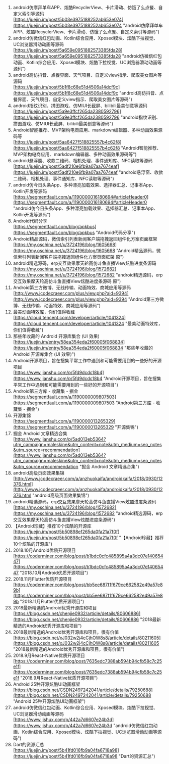 1. android仿摩拜单车APP、炫酷RecyclerView、卡片滑动、仿饿了么点餐、自定义索引等源码<br>[https://juejin.im/post/5b03e3975188252ab653e074](https://juejin.im/post/5b03e3975188252ab653e074 "android仿摩拜单车APP、炫酷RecyclerView、卡片滑动、仿饿了么点餐、自定义索引等源码")
2. android仿微信红包动画、Kotlin综合应用、Xposed模块、炫酷下拉视觉、UC浏览器滑动动画等源码<br>[https://juejin.im/post/5a659e0951882573385fda28](https://juejin.im/post/5a659e0951882573385fda28 "android仿微信红包动画、Kotlin综合应用、Xposed模块、炫酷下拉视觉、UC浏览器滑动动画等源码")
3. android高仿抖音、点餐界面、天气项目、自定义view指示、爬取美女图片等源码<br>[https://juejin.im/post/5b1f8c68e51d4506a14dcf9c](https://juejin.im/post/5b1f8c68e51d4506a14dcf9c "android高仿抖音、点餐界面、天气项目、自定义view指示、爬取美女图片等源码")
4. android指纹识别、拼图游戏、仿MIUI长截屏、bilibili最美创意等源码<br>[https://juejin.im/post/5a9e3ffcf265da2380592796](https://juejin.im/post/5a9e3ffcf265da2380592796 "android指纹识别、拼图游戏、仿MIUI长截屏、bilibili最美创意等源码")
5. Android智能推荐、MVP架构电商应用、markdown编辑器、多种动画效果源码等<br>[https://juejin.im/post/5aa6427f518825557b4c62f8](https://juejin.im/post/5aa6427f518825557b4c62f8 "Android智能推荐、MVP架构电商应用、markdown编辑器、多种动画效果源码等")
6. android悬浮窗、收款二维码、相机处理、事件通知库、NFC读取等源码<br>[https://juejin.im/post/5adf210e6fb9a07aa7674eaf](https://juejin.im/post/5adf210e6fb9a07aa7674eaf "android悬浮窗、收款二维码、相机处理、事件通知库、NFC读取等源码")
7. android仿今日头条App、多种漂亮加载效果、选择器汇总、记事本App、Kotlin开发等源码<br>[https://segmentfault.com/a/1190000016180694#articleHeader0](https://segmentfault.com/a/1190000016180694#articleHeader0 "android仿今日头条App、多种漂亮加载效果、选择器汇总、记事本App、Kotlin开发等源码")
8. Android代码分享<br>[https://segmentfault.com/blog/apkbus](https://segmentfault.com/blog/apkbus "Android代码分享")
9. Android精品源码，微信索引列表新闻客户端拖拽返回组件化方案页面框架 <br>[https://my.oschina.net/u/3724196/blog/1605668](https://my.oschina.net/u/3724196/blog/1605668 "Android精品源码，微信索引列表新闻客户端拖拽返回组件化方案页面框架 原")
10. android精选源码，erp交互效果摩天轮高仿斗鱼直播View炫酷进度条源码 <br>[https://my.oschina.net/u/3724196/blog/1572682](https://my.oschina.net/u/3724196/blog/1572682 "android精选源码，erp交互效果摩天轮高仿斗鱼直播View炫酷进度条源码 原")
11. Android第三方微博、无线传输、动画特效、商城应用等源码<br>[http://www.jcodecraeer.com/plus/view.php?aid=9394](http://www.jcodecraeer.com/plus/view.php?aid=9394 "Android第三方微博、无线传输、动画特效、商城应用等源码")
12. 最美动画特效库，你们值得收藏<br>[https://cloud.tencent.com/developer/article/1041324](https://cloud.tencent.com/developer/article/1041324 "最美动画特效库，你们值得收藏")
13. 那些年收藏的 Android 开源库集合 (UI 效果)<br>[https://juejin.im/entry/58ea354eda2f60005f068834](https://juejin.im/entry/58ea354eda2f60005f068834 "那些年收藏的 Android 开源库集合 (UI 效果)")
14. Android开源项目，旨在搜集平常工作中遇到和可能需要用到的一些好的开源项目<br>[https://www.jianshu.com/p/5fd9dcdc18b4](https://www.jianshu.com/p/5fd9dcdc18b4 "Android开源项目，旨在搜集平常工作中遇到和可能需要用到的一些好的开源项目")
15. Android第三方库 - 收藏集 - 掘金<br>[https://segmentfault.com/a/1190000009807503](https://segmentfault.com/a/1190000009807503 "Android第三方库 - 收藏集 - 掘金")
16. 开源集锦<br>[https://segmentfault.com/a/1190000013265329](https://segmentfault.com/a/1190000013265329 "开源集锦")
17. 掘金 Android 文章精选合集<br>[https://www.jianshu.com/p/5ad013eb5364?utm_campaign=maleskine&utm_content=note&utm_medium=seo_notes&utm_source=recommendation](https://www.jianshu.com/p/5ad013eb5364?utm_campaign=maleskine&utm_content=note&utm_medium=seo_notes&utm_source=recommendation "掘金 Android 文章精选合集")
18. android高级页面效果集锦<br>[http://www.jcodecraeer.com/a/anzhuokaifa/androidkaifa/2018/0930/12376.html](http://www.jcodecraeer.com/a/anzhuokaifa/androidkaifa/2018/0930/12376.html "android高级页面效果集锦")
19. android精选源码，erp交互效果摩天轮高仿斗鱼直播View炫酷进度条源码<br>[https://my.oschina.net/u/3724196/blog/1572682](https://my.oschina.net/u/3724196/blog/1572682 "android精选源码，erp交互效果摩天轮高仿斗鱼直播View炫酷进度条源码")
20. 【Android珍藏】推荐10个炫酷的开源库<br>[https://juejin.im/post/5b50898ef265da0fa21a7f0f](https://juejin.im/post/5b50898ef265da0fa21a7f0f "【Android珍藏】推荐10个炫酷的开源库")
21. 2018.10月Android优质开源项目<br>[https://coderminer.com/blog/post/b1bdc0cfc485895a4a3dc07e14065447](https://coderminer.com/blog/post/b1bdc0cfc485895a4a3dc07e14065447 "2018.10月Android优质开源项目")
22. 2018.11月Flutter优质开源项目<br>[https://coderminer.com/blog/post/bb5ee687f1f679ce662582e49a57e89b](https://coderminer.com/blog/post/bb5ee687f1f679ce662582e49a57e89b "2018.11月Flutter优质开源项目")
23. 2018最新精选的Android优秀开源库和项目<br>[https://blog.csdn.net/chenjie0932/article/details/80606886](https://blog.csdn.net/chenjie0932/article/details/80606886 "2018最新精选的Android优秀开源库和项目")
24. 2018最新精选的Android优秀开源库和项目，很有价值<br>[https://blog.csdn.net/xJ032w2j4cCjhOW8s8/article/details/80211605](https://blog.csdn.net/xJ032w2j4cCjhOW8s8/article/details/80211605 "2018最新精选的Android优秀开源库和项目，很有价值")
25. 2018.9月React-Native优质开源项目<br>[https://coderminer.com/blog/post/7635edc7388ab594b94cfb58c7c25e1f](https://coderminer.com/blog/post/7635edc7388ab594b94cfb58c7c25e1f "2018.9月React-Native优质开源项目")
26. Android 25种开源炫酷UI动画框架<br>[https://blog.csdn.net/CSDN2497242041/article/details/79250688](https://blog.csdn.net/CSDN2497242041/article/details/79250688 "Android 25种开源炫酷UI动画框架")
27. android仿微信红包动画、Kotlin综合应用、Xposed模块、炫酷下拉视觉、UC浏览器滑动动画等源码<br>[https://www.jishux.com/p/442a7d6607e24b3d](https://www.jishux.com/p/442a7d6607e24b3d "android仿微信红包动画、Kotlin综合应用、Xposed模块、炫酷下拉视觉、UC浏览器滑动动画等源码")
28. Dart的资源汇总<br>[https://juejin.im/post/5b41fd016fb9a04fa6718a98](https://juejin.im/post/5b41fd016fb9a04fa6718a98 "Dart的资源汇总")